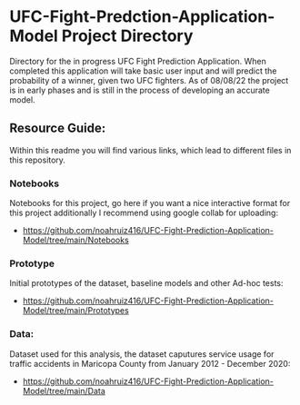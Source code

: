# UFC-Fight-Predction-Application-Model Project Directory
Directory for the in progress UFC Fight Prediction Application. When completed this application will take basic user input and will predict the probability of a winner, given two UFC fighters. As of 08/08/22 the project is in early phases and is still in the process of developing an accurate model.

## Resource Guide:
Within this readme you will find various links, which lead to different files in this repository. 

### Notebooks
Notebooks for this project, go here if you want a nice interactive format for this project additionally I recommend using google collab for uploading:
- https://github.com/noahruiz416/UFC-Fight-Prediction-Application-Model/tree/main/Notebooks

### Prototype
Initial prototypes of the dataset, baseline models and other Ad-hoc tests:
- https://github.com/noahruiz416/UFC-Fight-Prediction-Application-Model/tree/main/Prototypes

### Data:
Dataset used for this analysis, the dataset caputures service usage for traffic accidents  in Maricopa County from January 2012 - December 2020:
- https://github.com/noahruiz416/UFC-Fight-Prediction-Application-Model/tree/main/Data
